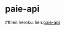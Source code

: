 # paie-api

##lien heroku:
  lien:[paie-api](https://kseguineau-paie-api.herokuapp.com/entreprises)
